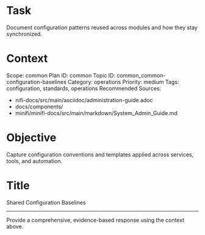 # Task
Document configuration patterns reused across modules and how they stay synchronized.

# Context
Scope: common
Plan ID: common
Topic ID: common_common-configuration-baselines
Category: operations
Priority: medium
Tags: configuration, standards, operations
Recommended Sources:
- nifi-docs/src/main/asciidoc/administration-guide.adoc
- docs/components/
- minifi/minifi-docs/src/main/markdown/System_Admin_Guide.md

# Objective
Capture configuration conventions and templates applied across services, tools, and automation.

# Title
Shared Configuration Baselines

---

Provide a comprehensive, evidence-based response using the context above.
